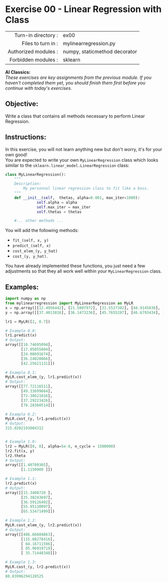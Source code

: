 # Exercise 00 - Linear Regression with Class

|                         |                                |
| -----------------------:| ------------------------------ |
|   Turn-in directory :   |  ex00                          |
|   Files to turn in :    |  mylinearregression.py         |
|   Authorized modules :  |  numpy, staticmethod decorator |
|   Forbidden modules :   |  sklearn                       |

**AI Classics:**   
*These exercises are key assignments from the previous module. If you haven't completed them yet, you should finish them first before you continue with today's exercises.*

## Objective: 
Write a class that contains all methods necessary to perform Linear Regression.

## Instructions:
In this exercise, you will not learn anything new but don't worry, it's for your own good!  
You are expected to write your own `MyLinearRegression` class which looks similar to the `sklearn.linear_model.LinearRegression` class:
``` python
class MyLinearRegression():
	"""
	Description:
		My personnal linear regression class to fit like a boss.
	"""
	def __init__(self,  thetas, alpha=0.001, max_iter=1000):
              self.alpha = alpha
              self.max_iter = max_iter
              self.thetas = thetas

	#... other methods ...
```

You will add the following methods:
- `fit_(self, x, y)`
- `predict_(self, x)` 
- `cost_elem_(y, y_hat)`
- `cost_(y, y_hat)`.   

You have already implemented these functions, you just need a few adjustments so that they all work well within your `MyLinearRegression` class.

## Examples:
```python
import numpy as np
from mylinearregression import MyLinearRegression as MyLR
x = np.array([[12.4956442], [21.5007972], [31.5527382], [48.9145838], [57.5088733]])
y = np.array([[37.4013816], [36.1473236], [45.7655287], [46.6793434], [59.5585554]])

lr1 = MyLR([2, 0.7])

# Example 0.0:
lr1.predict(x)
# Output:
array([[10.74695094],
       [17.05055804],
       [24.08691674],
       [36.24020866],
       [42.25621131]])

# Example 0.1:
MyLR.cost_elem_(y, lr1.predict(x))
# Output:
array([[77.72116511],
       [49.33699664],
       [72.38621816],
       [37.29223426],
       [78.28360514]])

# Example 0.2:
MyLR.cost_(y, lr1.predict(x))
# Output:
315.0202193084312


# Example 1.0:
lr2 = MyLR([0, 0], alpha=5e-8, n_cycle = 1500000)
lr2.fit(x, y)
lr2.theta
# Output:
array([[1.40709365],
       [1.1150909 ]])

# Example 1.1:
lr2.predict(x)
# Output:
array([[15.3408728 ],
       [25.38243697],
       [36.59126492],
       [55.95130097],
       [65.53471499]])

# Example 1.2:
MyLR.cost_elem_(y, lr2.predict(x))
# Output:
array([[486.66604863],
       [115.88278416],
       [ 84.16711596],
       [ 85.96919719],
       [ 35.71448348]])

# Example 1.3:
MyLR.cost_(y, lr2.predict(x))
# Output:
80.83996294128525
```